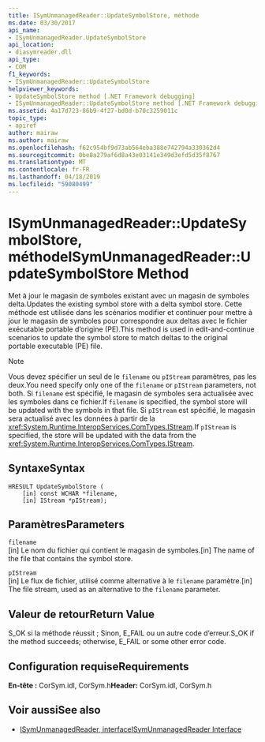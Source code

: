 ```yaml
---
title: ISymUnmanagedReader::UpdateSymbolStore, méthode
ms.date: 03/30/2017
api_name:
- ISymUnmanagedReader.UpdateSymbolStore
api_location:
- diasymreader.dll
api_type:
- COM
f1_keywords:
- ISymUnmanagedReader::UpdateSymbolStore
helpviewer_keywords:
- UpdateSymbolStore method [.NET Framework debugging]
- ISymUnmanagedReader::UpdateSymbolStore method [.NET Framework debugging]
ms.assetid: 4a17d723-86b9-4f27-bd0d-b70c3259011c
topic_type:
- apiref
author: mairaw
ms.author: mairaw
ms.openlocfilehash: f62c954bf9d73ab564eba388e742794a330362d4
ms.sourcegitcommit: 0be8a279af6d8a43e03141e349d3efd5d35f8767
ms.translationtype: MT
ms.contentlocale: fr-FR
ms.lasthandoff: 04/18/2019
ms.locfileid: "59080499"
---
```

# <a name="isymunmanagedreaderupdatesymbolstore-method"></a><span data-ttu-id="e29c6-102">ISymUnmanagedReader::UpdateSymbolStore, méthode</span><span class="sxs-lookup"><span data-stu-id="e29c6-102">ISymUnmanagedReader::UpdateSymbolStore Method</span></span>
<span data-ttu-id="e29c6-103">Met à jour le magasin de symboles existant avec un magasin de symboles delta.</span><span class="sxs-lookup"><span data-stu-id="e29c6-103">Updates the existing symbol store with a delta symbol store.</span></span> <span data-ttu-id="e29c6-104">Cette méthode est utilisée dans les scénarios modifier et continuer pour mettre à jour le magasin de symboles pour correspondre aux deltas avec le fichier exécutable portable d’origine (PE).</span><span class="sxs-lookup"><span data-stu-id="e29c6-104">This method is used in edit-and-continue scenarios to update the symbol store to match deltas to the original portable executable (PE) file.</span></span>  
  
> [!NOTE]
>  <span data-ttu-id="e29c6-105">Vous devez spécifier un seul de le `filename` ou `pIStream` paramètres, pas les deux.</span><span class="sxs-lookup"><span data-stu-id="e29c6-105">You need specify only one of the `filename` or `pIStream` parameters, not both.</span></span> <span data-ttu-id="e29c6-106">Si `filename` est spécifié, le magasin de symboles sera actualisée avec les symboles dans ce fichier.</span><span class="sxs-lookup"><span data-stu-id="e29c6-106">If `filename` is specified, the symbol store will be updated with the symbols in that file.</span></span> <span data-ttu-id="e29c6-107">Si `pIStream` est spécifié, le magasin sera actualisé avec les données à partir de la <xref:System.Runtime.InteropServices.ComTypes.IStream>.</span><span class="sxs-lookup"><span data-stu-id="e29c6-107">If `pIStream` is specified, the store will be updated with the data from the <xref:System.Runtime.InteropServices.ComTypes.IStream>.</span></span>  
  
## <a name="syntax"></a><span data-ttu-id="e29c6-108">Syntaxe</span><span class="sxs-lookup"><span data-stu-id="e29c6-108">Syntax</span></span>  
  
```  
HRESULT UpdateSymbolStore (  
    [in] const WCHAR *filename,  
    [in] IStream *pIStream);  
```  
  
## <a name="parameters"></a><span data-ttu-id="e29c6-109">Paramètres</span><span class="sxs-lookup"><span data-stu-id="e29c6-109">Parameters</span></span>  
 `filename`  
 <span data-ttu-id="e29c6-110">[in] Le nom du fichier qui contient le magasin de symboles.</span><span class="sxs-lookup"><span data-stu-id="e29c6-110">[in] The name of the file that contains the symbol store.</span></span>  
  
 `pIStream`  
 <span data-ttu-id="e29c6-111">[in] Le flux de fichier, utilisé comme alternative à le `filename` paramètre.</span><span class="sxs-lookup"><span data-stu-id="e29c6-111">[in] The file stream, used as an alternative to the `filename` parameter.</span></span>  
  
## <a name="return-value"></a><span data-ttu-id="e29c6-112">Valeur de retour</span><span class="sxs-lookup"><span data-stu-id="e29c6-112">Return Value</span></span>  
 <span data-ttu-id="e29c6-113">S_OK si la méthode réussit ; Sinon, E_FAIL ou un autre code d’erreur.</span><span class="sxs-lookup"><span data-stu-id="e29c6-113">S_OK if the method succeeds; otherwise, E_FAIL or some other error code.</span></span>  
  
## <a name="requirements"></a><span data-ttu-id="e29c6-114">Configuration requise</span><span class="sxs-lookup"><span data-stu-id="e29c6-114">Requirements</span></span>  
 <span data-ttu-id="e29c6-115">**En-tête :** CorSym.idl, CorSym.h</span><span class="sxs-lookup"><span data-stu-id="e29c6-115">**Header:** CorSym.idl, CorSym.h</span></span>  
  
## <a name="see-also"></a><span data-ttu-id="e29c6-116">Voir aussi</span><span class="sxs-lookup"><span data-stu-id="e29c6-116">See also</span></span>

- [<span data-ttu-id="e29c6-117">ISymUnmanagedReader, interface</span><span class="sxs-lookup"><span data-stu-id="e29c6-117">ISymUnmanagedReader Interface</span></span>](../../../../docs/framework/unmanaged-api/diagnostics/isymunmanagedreader-interface.md)
